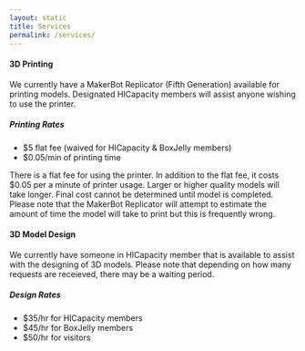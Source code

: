 ```yaml
---
layout: static
title: Services
permalink: /services/
---
```


#### 3D Printing ####
We currently have a MakerBot Replicator (Fifth Generation) available for printing models. Designated HICapacity members will assist anyone wishing to use the printer.

##### Printing Rates #####
* $5 flat fee (waived for HICapacity &amp; BoxJelly members)
* $0.05/min of printing time

There is a flat fee for using the printer. In addition to the flat fee, it costs $0.05 per a minute of printer usage. Larger or higher quality models will take longer. Final cost cannot be determined until model is completed. Please note that the MakerBot Replicator will attempt to estimate the amount of time the model will take to print but this is frequently wrong.

#### 3D Model Design ####
We currently have someone in HICapacity member that is available to assist with the designing of 3D models. Please note that depending on how many requests are receieved, there may be a waiting period.

##### Design Rates #####
* $35/hr for HICapacity members
* $45/hr for BoxJelly members
* $50/hr for visitors
